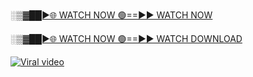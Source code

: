 [░▒▓██►🌐 WATCH NOW 🟢==►► WATCH NOW](https://all-viral-social.blogspot.com/2024/12/loti-viral.html)

[░▒▓██►🌐 WATCH NOW 🟢==►► WATCH DOWNLOAD](https://all-viral-social.blogspot.com/2024/12/loti-viral.html)

<p><a href="https://all-viral-social.blogspot.com/2024/12/loti-viral.html" rel="nofollow"><img src="https://i.imgur.com/dJHk4Zq.gif" alt="Viral video"></a></p>
